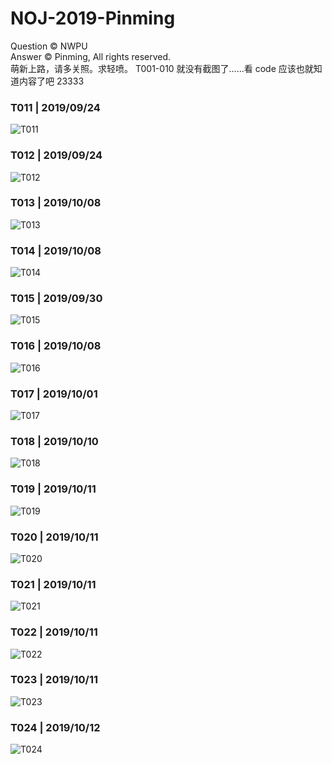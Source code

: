 # NOJ-2019-Pinming
Question © NWPU   
Answer © Pinming, All rights reserved.    
萌新上路，请多关照。求轻喷。
T001-010 就没有截图了……看 code 应该也就知道内容了吧 23333

### **T011** | 2019/09/24   
![T011](http://tva1.sinaimg.cn/large/007X8olVly1g7qw72y52pj31cw0u0jw7.jpg)
### **T012** | 2019/09/24   
![T012](http://tva1.sinaimg.cn/large/007X8olVly1g7qw73afipj31eb0u0775.jpg)
### **T013** | 2019/10/08  
![T013](http://tva1.sinaimg.cn/large/007X8olVly1g7qw73oq9rj31ks0u00w9.jpg)
### **T014** | 2019/10/08   
![T014](http://tva1.sinaimg.cn/large/007X8olVly1g7qw748kj9j31gu0u077i.jpg)
### **T015** | 2019/09/30   
![T015](http://tva1.sinaimg.cn/large/007X8olVly1g7qw74rx8jj31ku0tw0yh.jpg)
### **T016** | 2019/10/08   
![T016](http://tva1.sinaimg.cn/large/007X8olVly1g7ueojcvrhj31g70ro0w9.jpg)
### **T017** | 2019/10/01   
![T017](http://tva1.sinaimg.cn/large/007X8olVly1g7ueok74pyj31fu0u0n35.jpg)
### **T018** | 2019/10/10  
![T018](http://tva1.sinaimg.cn/large/007X8olVly1g7ueokjrkoj31dg0t6dj3.jpg)
### **T019** | 2019/10/11   
![T019](http://tva1.sinaimg.cn/large/007X8olVly1g7ueokx4nmj31kf0qhjul.jpg)
### **T020** | 2019/10/11    
![T020](http://tva1.sinaimg.cn/large/007X8olVly1g7ueolcch9j31im0pjadn.jpg)
### **T021** | 2019/10/11    
![T021](http://tva1.sinaimg.cn/large/007X8olVly1g7ueolr8bcj31kb0p5q65.jpg)
### **T022** | 2019/10/11    
![T022](http://tva1.sinaimg.cn/large/007X8olVly1g7ufw4bm4lj318c0jvq54.jpg)
### **T023** | 2019/10/11    
![T023](http://tva1.sinaimg.cn/large/007X8olVly1g7ul976sjkj31eo0prn0a.jpg)
### **T024** | 2019/10/12   
![T024](http://tva1.sinaimg.cn/large/007X8olVly1g7urfz4ishj31cy0p1jus.jpg)